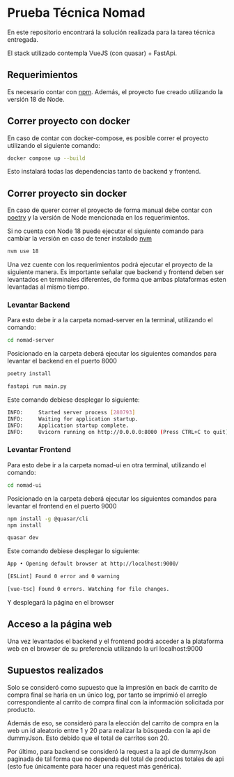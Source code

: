 # Prueba Técnica Nomad

En este repositorio encontrará la solución realizada para la tarea técnica entregada.

El stack utilizado contempla VueJS (con quasar) + FastApi.

## Requerimientos
Es necesario contar con [npm](https://docs.npmjs.com/downloading-and-installing-node-js-and-npm). Además, el proyecto fue creado utilizando la versión 18 de Node.

## Correr proyecto con docker

En caso de contar con docker-compose, es posible correr el proyecto utilizando el siguiente comando:

```bash
docker compose up --build
```

Esto instalará todas las dependencias tanto de backend y frontend.

## Correr proyecto sin docker

En caso de querer correr el proyecto de forma manual debe contar con [poetry](https://python-poetry.org/docs/) y la versión de Node mencionada en los requerimientos.

Si no cuenta con Node 18 puede ejecutar el siguiente comando para cambiar la versión en caso de tener instalado [nvm](https://github.com/nvm-sh/nvm)

```bash
nvm use 18
```

Una vez cuente con los requerimientos podrá ejecutar el proyecto de la siguiente manera. Es importante señalar que backend y frontend deben ser levantados en terminales diferentes, de forma que ambas plataformas esten levantadas al mismo tiempo.

### Levantar Backend

Para esto debe ir a la carpeta nomad-server en la terminal, utilizando el comando:

```bash
cd nomad-server
```

Posicionado en la carpeta deberá ejecutar los siguientes comandos para levantar el backend en el puerto 8000

```bash
poetry install
```
```bash
fastapi run main.py
```

Este comando debiese desplegar lo siguiente:

```bash
INFO:     Started server process [280793]
INFO:     Waiting for application startup.
INFO:     Application startup complete.
INFO:     Uvicorn running on http://0.0.0.0:8000 (Press CTRL+C to quit)
```

### Levantar Frontend

Para esto debe ir a la carpeta nomad-ui en otra terminal, utilizando el comando:

```bash
cd nomad-ui
```

Posicionado en la carpeta deberá ejecutar los siguientes comandos para levantar el frontend en el puerto 9000

```bash
npm install -g @quasar/cli
npm install
```
```bash
quasar dev
```
Este comando debiese desplegar lo siguiente:

```bash
App • Opening default browser at http://localhost:9000/

[ESLint] Found 0 error and 0 warning

[vue-tsc] Found 0 errors. Watching for file changes.
```
Y desplegará la página en el browser

## Acceso a la página web

Una vez levantados el backend y el frontend podrá acceder a la plataforma web en el browser de su preferencia utilizando la url localhost:9000

## Supuestos realizados

Solo se consideró como supuesto que la impresión en back de carrito de compra final se haría en un único log, por tanto se imprimió el arreglo correspondiente al carrito de compra final con la información solicitada por producto.

Además de eso, se consideró para la elección del carrito de compra en la web un id aleatorio entre 1 y 20 para realizar la búsqueda con la api de dummyJson. Esto debido que el total de carritos son 20.

Por último, para backend se consideró la request a la api de dummyJson paginada de tal forma que no dependa del total de productos totales de api (esto fue únicamente para hacer una request más genérica).
